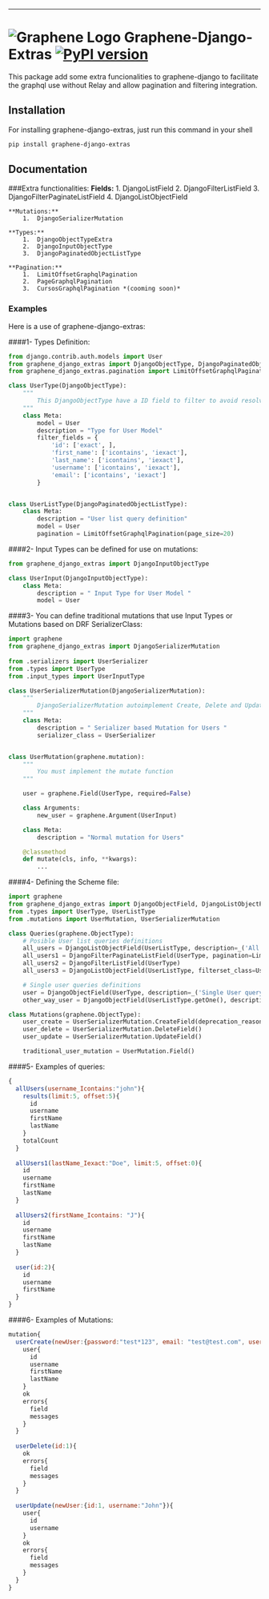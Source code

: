 
---

# ![Graphene Logo](http://graphene-python.org/favicon.png) Graphene-Django-Extras [![PyPI version](https://badge.fury.io/py/graphene-django-extras.svg)](https://badge.fury.io/py/graphene-django-extras) 


This package add some extra funcionalities to graphene-django to facilitate the graphql use without Relay and 
allow pagination and filtering integration.

## Installation

For installing graphene-django-extras, just run this command in your shell

```bash
pip install graphene-django-extras
```

## Documentation

###Extra functionalities:
    **Fields:**
        1.	DjangoListField
        2.	DjangoFilterListField
        3.	DjangoFilterPaginateListField
        4.	DjangoListObjectField

    **Mutations:**
        1.	DjangoSerializerMutation

    **Types:**
        1.  DjangoObjectTypeExtra
        2.	DjangoInputObjectType
        3.	DjangoPaginatedObjectListType

    **Pagination:**
        1.	LimitOffsetGraphqlPagination
        2.	PageGraphqlPagination
        3.	CursosGraphqlPagination *(cooming soon)*


### Examples

Here is a use of graphene-django-extras:

####1- Types Definition:

```python
from django.contrib.auth.models import User
from graphene_django_extras import DjangoObjectType, DjangoPaginatedObjectListType    
from graphene_django_extras.pagination import LimitOffsetGraphqlPagination

class UserType(DjangoObjectType):
    """
        This DjangoObjectType have a ID field to filter to avoid resolve method definition on Queries 
    """
    class Meta:
        model = User
        description = "Type for User Model"
        filter_fields = {
            'id': ['exact', ],
            'first_name': ['icontains', 'iexact'],
            'last_name': ['icontains', 'iexact'],
            'username': ['icontains', 'iexact'],
            'email': ['icontains', 'iexact']
        }


class UserListType(DjangoPaginatedObjectListType):
    class Meta:
        description = "User list query definition"
        model = User
        pagination = LimitOffsetGraphqlPagination(page_size=20)
```

####2- Input Types can be defined for use on mutations:

```python
from graphene_django_extras import DjangoInputObjectType

class UserInput(DjangoInputObjectType):
    class Meta:
        description = " Input Type for User Model "
        model = User
```

####3- You can define traditional mutations that use Input Types or Mutations based on DRF SerializerClass:

```python
import graphene
from graphene_django_extras import DjangoSerializerMutation 
    
from .serializers import UserSerializer
from .types import UserType
from .input_types import UserInputType

class UserSerializerMutation(DjangoSerializerMutation):
    """
        DjangoSerializerMutation autoimplement Create, Delete and Update function
    """
    class Meta:
        description = " Serializer based Mutation for Users "
        serializer_class = UserSerializer


class UserMutation(graphene.mutation):
    """
        You must implement the mutate function
    """

    user = graphene.Field(UserType, required=False)

    class Arguments:
        new_user = graphene.Argument(UserInput)

    class Meta:
        description = "Normal mutation for Users"

    @classmethod
    def mutate(cls, info, **kwargs):
        ...
```

####4- Defining the Scheme file:

```python
import graphene
from graphene_django_extras import DjangoObjectField, DjangoListObjectField, DjangoFilterPaginateListField, DjangoFilterListField
from .types import UserType, UserListType
from .mutations import UserMutation, UserSerializerMutation

class Queries(graphene.ObjectType):
    # Posible User list queries definitions
    all_users = DjangoListObjectField(UserListType, description=_('All Usersquery'))
    all_users1 = DjangoFilterPaginateListField(UserType, pagination=LimitOffsetGraphqlPagination())
    all_users2 = DjangoFilterListField(UserType)
    all_users3 = DjangoListObjectField(UserListType, filterset_class=UserFilter, description=_('All Users query'))

    # Single user queries definitions
    user = DjangoObjectField(UserType, description=_('Single User query'))  
    other_way_user = DjangoObjectField(UserListType.getOne(), description=_('Other way to query a single User query'))  

class Mutations(graphene.ObjectType):
    user_create = UserSerializerMutation.CreateField(deprecation_reason='Deprecation message')
    user_delete = UserSerializerMutation.DeleteField()
    user_update = UserSerializerMutation.UpdateField()

    traditional_user_mutation = UserMutation.Field()
```

####5- Examples of queries:
```js
{
  allUsers(username_Icontains:"john"){
    results(limit:5, offset:5){
      id
      username
      firstName
      lastName
    }
    totalCount
  }
  
  allUsers1(lastName_Iexact:"Doe", limit:5, offset:0){
    id
    username
    firstName
    lastName    
  }
  
  allUsers2(firstName_Icontains: "J"){
    id
    username
    firstName
    lastName
  }
  
  user(id:2){
    id
    username
    firstName
  }
}
```

####6- Examples of Mutations:

```js
mutation{
  userCreate(newUser:{password:"test*123", email: "test@test.com", username:"test"}){
    user{
      id
      username
      firstName
      lastName
    }
    ok
    errors{
      field
      messages
    }
  }
  
  userDelete(id:1){
    ok
    errors{
      field
      messages
    }
  }
  
  userUpdate(newUser:{id:1, username:"John"}){
    user{
      id
      username
    }
    ok
    errors{
      field
      messages
    }
  }
}
```